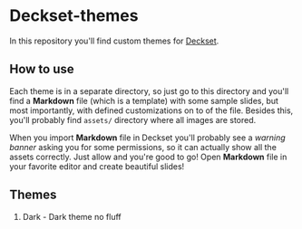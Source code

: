 # Deckset-themes

In this repository you'll find custom themes for [Deckset](https://www.decksetapp.com).

## How to use

Each theme is in a separate directory, so just go to this directory and you'll find a **Markdown** file (which is a template) with some sample slides, but most importantly, with defined customizations on to of the file. Besides this, you'll probably find `assets/` directory where all images are stored.

When you import **Markdown** file in Deckset you'll probably see a _warning banner_ asking you for some permissions, so it can actually show all the assets correctly. Just allow and you're good to go! Open **Markdown** file in your favorite editor and create beautiful slides!

## Themes

1. Dark - Dark theme no fluff
